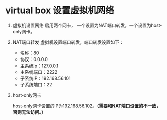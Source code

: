 # virtual box 设置虚拟机网络

1. 虚拟机设置网络
启用两个网卡， 一个设置为NAT端口转发，一个设置为host-only网卡。

2. NAT端口转发
虚拟机设置端口转发，端口转发设置如下：
    * 名称：80
    * 协议：0.0.0.0
    * 主系统ip：127.0.0.1
    * 主系统端口：2222
    * 子系统IP：192.168.56.101
    * 子系统端口：22
3. host-only网卡

    host-only网卡设置的IP为192.168.56.102。**（需要和NAT端口设置的不一致，否则无法访问。）**